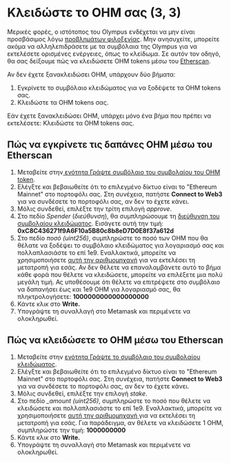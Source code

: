 # Κλειδώστε το OHM σας (3, 3)

Μερικές φορές, ο ιστότοπος του Olympus ενδέχεται να μην είναι προσβάσιμος λόγω [προβλημάτων φιλοξενίας](https://twitter.com/FleekHQ/status/1416505712222609411). Μην ανησυχείτε, μπορείτε ακόμα να αλληλεπιδράσετε με τα συμβόλαια της Olympus για να εκτελέσετε ορισμένες ενέργειες, όπως το κλείδωμα. Σε αυτόν τον οδηγό, θα σας δείξουμε πώς να κλειδώσετε OHM tokens μέσω του [Etherscan](https://etherscan.io).

Αν δεν έχετε ξανακλειδώσει OHM, υπάρχουν δύο βήματα:

1. Εγκρίνετε το συμβόλαιο κλειδώματος για να ξοδέψετε τα OHM tokens σας.
2. Κλειδώστε τα OHM tokens σας.

Εάν έχετε ξανακλειδώσει OHM, υπάρχει μόνο ένα βήμα που πρέπει να εκτελέσετε: Κλειδώστε τα OHM tokens σας.

## Πώς να εγκρίνετε τις δαπάνες OHM μέσω του Etherscan

1. Μεταβείτε στην[ ενότητα Γράψτε συμβόλαιο του συμβολαίου του OHM token](https://etherscan.io/address/0x383518188c0c6d7730d91b2c03a03c837814a899#writeContract).
2. Ελέγξτε και βεβαιωθείτε ότι το επιλεγμένο δίκτυο είναι το "Ethereum Mainnet" στο πορτοφόλι σας. Στη συνέχεια, πατήστε **Connect to Web3** για να συνδέσετε το πορτοφόλι σας, αν δεν το έχετε κάνει.
3. Μόλις συνδεθεί, επιλέξτε την τρίτη επιλογή _approve_.
4. Στο πεδίο _Spender_ (_διεύθυνση_), θα συμπληρώσουμε τη [διεύθυνση του συμβολαίου κλειδώματος](https://docs.olympusdao.finance/main/contracts/staking#staking). Εισάγετε αυτή την τιμή: **0xC8C436271f9A6F10a5B80c8b8eD7D0E8f37a612d**
5. Στο πεδίο _ποσό (uint256)_, συμπληρώστε το ποσό των OHM που θα θέλατε να ξοδέψει το συμβόλαιο κλειδώματος για λογαριασμό σας και πολλαπλασιάστε το επί 1e9. Εναλλακτικά, μπορείτε να χρησιμοποιήσετε [αυτή την αριθμομηχανή](https://docs.google.com/spreadsheets/d/1vm48OCBnVh8uah0-3Xa7HqFwmfxgcrMIWPrOllSFIvA/edit?usp=sharing) για να εκτελέσει τη μετατροπή για εσάς. Αν δεν θέλετε να επαναλαμβάνετε αυτό το βήμα κάθε φορά που θέλετε να κλειδώσετε, μπορείτε να επιλέξετε μια πολύ μεγάλη τιμή. Ας υποθέσουμε ότι θέλετε να επιτρέψετε στο συμβόλαιο να δαπανήσει έως και 1e9 OHM για λογαριασμό σας, θα πληκτρολογήσετε: **1000000000000000000**
6. Κάντε κλικ στο **Write.**
7. Υπογράψτε τη συναλλαγή στο Metamask και περιμένετε να ολοκληρωθεί.

## Πώς να κλειδώσετε το OHM μέσω του Etherscan

1. Μεταβείτε στην [ενότητα Γράψτε το συμβόλαιο του συμβολαίου κλειδώματος](https://etherscan.io/address/0xC8C436271f9A6F10a5B80c8b8eD7D0E8f37a612d#writeContract).
2. Ελέγξτε και βεβαιωθείτε ότι το επιλεγμένο δίκτυο είναι το "Ethereum Mainnet" στο πορτοφόλι σας. Στη συνέχεια, πατήστε **Connect to Web3** για να συνδέσετε το πορτοφόλι σας, αν δεν το έχετε κάνει.
3. Μόλις συνδεθεί, επιλέξτε την επιλογή _stake_.
4. Στο πεδίο _\_amount (uint256)_, συμπληρώστε το ποσό που θέλετε να κλειδώσετε και πολλαπλασιάστε το επί 1e9. Εναλλακτικά, μπορείτε να χρησιμοποιήσετε [αυτή την αριθμομηχανή ](https://docs.google.com/spreadsheets/d/1vm48OCBnVh8uah0-3Xa7HqFwmfxgcrMIWPrOllSFIvA/edit?usp=sharing)για να εκτελέσει τη μετατροπή για εσάς. Για παράδειγμα, αν θέλετε να κλειδώσετε 1 OHM, συμπληρώστε την τιμή: **1000000000**
5. Κάντε κλικ στο **Write.**
6. Υπογράψτε τη συναλλαγή στο Metamask και περιμένετε να ολοκληρωθεί.
